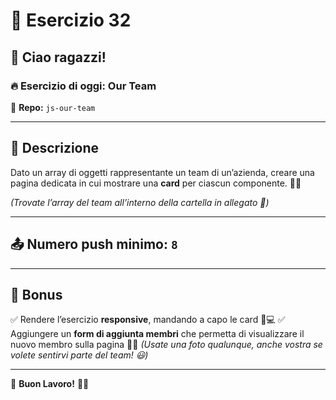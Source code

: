# 🚀 **Esercizio 32**

## 👋 Ciao ragazzi!

### 🔥 Esercizio di oggi: **Our Team**

📂 **Repo:** `js-our-team`

---

## 📌 **Descrizione**

Dato un array di oggetti rappresentante un team di un’azienda, creare una pagina dedicata in cui mostrare una **card** per ciascun componente. 🏢💼

*(Trovate l’array del team all’interno della cartella in allegato 📁)*

---

## 📤 **Numero push minimo:** `8`

---

## 🎯 **Bonus**

✅ Rendere l’esercizio **responsive**, mandando a capo le card 📱💻
✅ Aggiungere un **form di aggiunta membri** che permetta di visualizzare il nuovo membro sulla pagina 📝👤 *(Usate una foto qualunque, anche vostra se volete sentirvi parte del team! 😃)*

---

🎉 **Buon Lavoro!** 💪🔥
